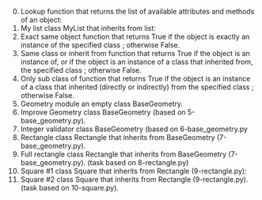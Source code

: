 0. Lookup
	function that returns the list of available attributes and methods of an object:
1. My list
	class MyList that inherits from list:
2. Exact same object
	function that returns True if the object is exactly an instance of the specified class ; otherwise False.
3. Same class or inherit from
	function that returns True if the object is an instance of, or if the object is an instance of a class that inherited from, the specified class ; otherwise False.
4. Only sub class of
	function that returns True if the object is an instance of a class that inherited (directly or indirectly) from the specified class ; otherwise False.
5. Geometry module
	an empty class BaseGeometry.
6. Improve Geometry
	class BaseGeometry (based on 5-base_geometry.py).
7. Integer validator
	class BaseGeometry (based on 6-base_geometry.py
8. Rectangle
	class Rectangle that inherits from BaseGeometry (7-base_geometry.py).
9. Full rectangle
	class Rectangle that inherits from BaseGeometry (7-base_geometry.py). (task based on 8-rectangle.py)
10. Square #1
	class Square that inherits from Rectangle (9-rectangle.py):
11. Square #2
	class Square that inherits from Rectangle (9-rectangle.py). (task based on 10-square.py).
	
